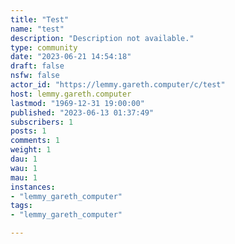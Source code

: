 ```yaml
---
title: "Test" 
name: "test"
description: "Description not available."
type: community
date: "2023-06-21 14:54:18"
draft: false
nsfw: false
actor_id: "https://lemmy.gareth.computer/c/test"
host: lemmy.gareth.computer
lastmod: "1969-12-31 19:00:00"
published: "2023-06-13 01:37:49"
subscribers: 1
posts: 1
comments: 1
weight: 1
dau: 1
wau: 1
mau: 1
instances:
- "lemmy_gareth_computer"
tags: 
- "lemmy_gareth_computer"

---
```

